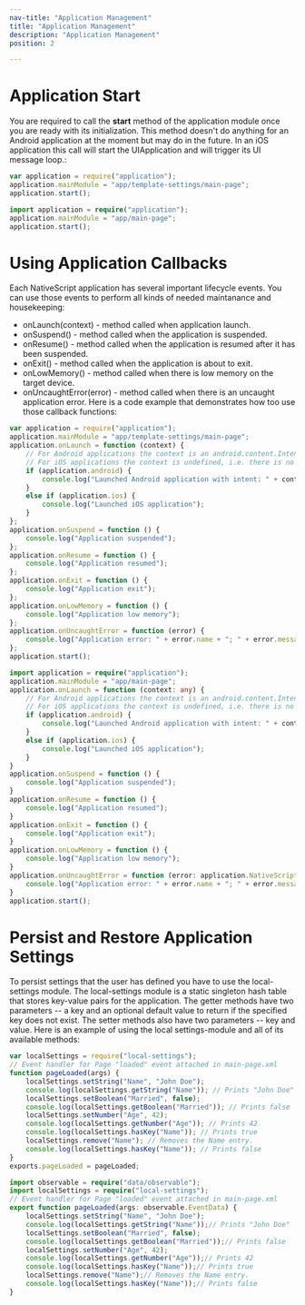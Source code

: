 ```yaml
---
nav-title: "Application Management"
title: "Application Management"
description: "Application Management"
position: 2

---
```

# Application Start
You are required to call the **start** method of the application module once you are ready with its initialization. This method doesn't do anything for an Android application at the moment but may do in the future. In an iOS application this call will start the UIApplication and will trigger its UI message loop.:
``` JavaScript
var application = require("application");
application.mainModule = "app/template-settings/main-page";
application.start();
```
``` TypeScript
import application = require("application");
application.mainModule = "app/main-page";
application.start();
```
# Using Application Callbacks
Each NativeScript application has several important lifecycle events. You can use those events to perform all kinds of needed maintanance and housekeeping:
+ onLaunch(context) - method called when application launch.
+ onSuspend() - method called when the application is suspended.
+ onResume() - method called when the application is resumed after it has been suspended.
+ onExit() - method called when the application is about to exit.
+ onLowMemory() - method called when there is low memory on the target device.
+ onUncaughtError(error) - method called when there is an uncaught application error.
Here is a code example that demonstrates how too use those callback functions:
``` JavaScript
var application = require("application");
application.mainModule = "app/template-settings/main-page";
application.onLaunch = function (context) {
    // For Android applications the context is an android.content.Intent.
    // For iOS applications the context is undefined, i.e. there is no available context.
    if (application.android) {
        console.log("Launched Android application with intent: " + context);
    }
    else if (application.ios) {
        console.log("Launched iOS application");
    }
};
application.onSuspend = function () {
    console.log("Application suspended");
};
application.onResume = function () {
    console.log("Application resumed");
};
application.onExit = function () {
    console.log("Application exit");
};
application.onLowMemory = function () {
    console.log("Application low memory");
};
application.onUncaughtError = function (error) {
    console.log("Application error: " + error.name + "; " + error.message + "; " + error.nativeError);
};
application.start();
```
``` TypeScript
import application = require("application");
application.mainModule = "app/main-page";
application.onLaunch = function (context: any) {
    // For Android applications the context is an android.content.Intent.
    // For iOS applications the context is undefined, i.e. there is no available context.
    if (application.android) {
        console.log("Launched Android application with intent: " + context);
    }
    else if (application.ios) {
        console.log("Launched iOS application");
    }
}
application.onSuspend = function () {
    console.log("Application suspended");
}
application.onResume = function () {
    console.log("Application resumed");
}
application.onExit = function () {
    console.log("Application exit");
}
application.onLowMemory = function () {
    console.log("Application low memory");
}
application.onUncaughtError = function (error: application.NativeScriptError) {
    console.log("Application error: " + error.name + "; " + error.message + "; " + error.nativeError);
}
application.start();
```
# Persist and Restore Application Settings
To persist settings that the user has defined you have to use the local-settings module. The local-settings module is a static singleton hash table that stores key-value pairs for the application. The getter methods have two parameters -- a key and an optional default value to return if the specified key does not exist. The setter methods also have two parameters -- key and value. Here is an example of using the local settings-module and all of its available methods:
``` JavaScript
var localSettings = require("local-settings");
// Event handler for Page "loaded" event attached in main-page.xml
function pageLoaded(args) {
    localSettings.setString("Name", "John Doe");
    console.log(localSettings.getString("Name")); // Prints "John Doe"
    localSettings.setBoolean("Married", false);
    console.log(localSettings.getBoolean("Married")); // Prints false
    localSettings.setNumber("Age", 42);
    console.log(localSettings.getNumber("Age")); // Prints 42
    console.log(localSettings.hasKey("Name")); // Prints true
    localSettings.remove("Name"); // Removes the Name entry.
    console.log(localSettings.hasKey("Name")); // Prints false
}
exports.pageLoaded = pageLoaded;
```
``` TypeScript
import observable = require("data/observable");
import localSettings = require("local-settings");
// Event handler for Page "loaded" event attached in main-page.xml
export function pageLoaded(args: observable.EventData) {
    localSettings.setString("Name", "John Doe");
    console.log(localSettings.getString("Name"));// Prints "John Doe"
    localSettings.setBoolean("Married", false);
    console.log(localSettings.getBoolean("Married"));// Prints false
    localSettings.setNumber("Age", 42);
    console.log(localSettings.getNumber("Age"));// Prints 42
    console.log(localSettings.hasKey("Name"));// Prints true
    localSettings.remove("Name");// Removes the Name entry.
    console.log(localSettings.hasKey("Name"));// Prints false
}
```